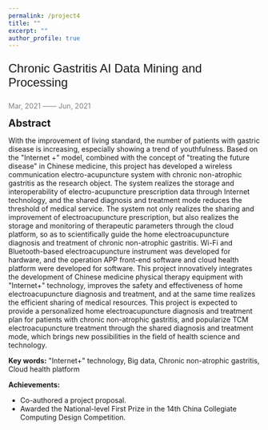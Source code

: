 ```yaml
---
permalink: /project4
title: ""
excerpt: ""
author_profile: true
---
```



<p style="font-family: 'Arial', sans-serif; font-size: 24px;">Chronic Gastritis AI Data Mining and Processing</p>

<span style="color: grey;">Mar, 2021 —— Jun, 2021</span>

<span style="font-size:20px;">**Abstract**</span>

With the improvement of living standard, the number of patients with gastric disease is increasing, especially showing a trend of youthfulness. Based on the "Internet +" model, combined with the concept of "treating the future disease" in Chinese medicine, this project has developed a wireless communication electro-acupuncture system with chronic non-atrophic gastritis as the research object. The system realizes the storage and interoperability of electro-acupuncture prescription data through Internet technology, and the shared diagnosis and treatment mode reduces the threshold of medical service. The system not only realizes the sharing and improvement of electroacupuncture prescription, but also realizes the storage and monitoring of therapeutic parameters through the cloud platform, so as to scientifically guide the home electroacupuncture diagnosis and treatment of chronic non-atrophic gastritis. Wi-Fi and Bluetooth-based electroacupuncture instrument was developed for hardware, and the operation APP front-end software and cloud health platform were developed for software. This project innovatively integrates the development of Chinese medicine physical therapy equipment with "Internet+" technology, improves the safety and effectiveness of home electroacupuncture diagnosis and treatment, and at the same time realizes the efficient sharing of medical resources. This project is expected to provide a personalized home electroacupuncture diagnosis and treatment plan for patients with chronic non-atrophic gastritis, and popularize TCM electroacupuncture treatment through the shared diagnosis and treatment mode, which brings new possibilities in the field of health science and technology.

**Key words:** "Internet+" technology, Big data, Chronic non-atrophic gastritis, Cloud health platform

**Achievements:** 
- Co-authored a project proposal.
- Awarded the National-level First Prize in the 14th China Collegiate Computing Design Competition.
